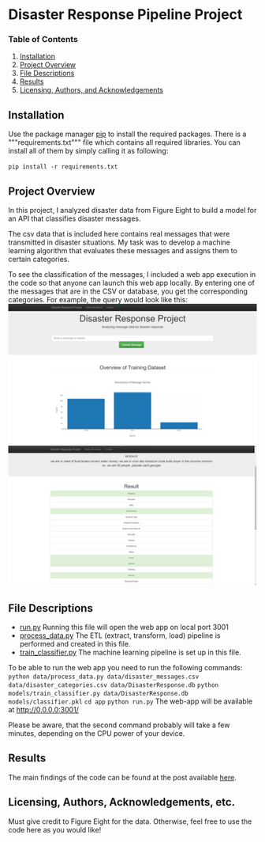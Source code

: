 # Disaster Response Pipeline Project

### Table of Contents

1. [Installation](#installation)
2. [Project Overview](#overview)
3. [File Descriptions](#files)
4. [Results](#results)
5. [Licensing, Authors, and Acknowledgements](#licensing)


## Installation  <a name="installation"></a>

Use the package manager [pip](https://pip.pypa.io/en/stable/) to install the required packages.
There is a """requirements.txt""" file which contains all required libraries.
You can install all of them by simply calling it as following:

`pip install -r requirements.txt`


## Project Overview <a name="overview"></a>

In this project, I analyzed disaster data from Figure Eight to build a model for an API that classifies disaster messages.

The csv data that is included here contains real messages that were transmitted in disaster situations. My task was to develop a machine learning algorithm that evaluates these messages and assigns them to certain categories.

To see the classification of the messages, I included a web app execution in the code so that anyone can launch this web app locally. By entering one of the messages that are in the CSV or database, you get the corresponding categories. For example, the query would look like this:
![Overview](https://github.com/u-sahin/disaster_response_pipelines/blob/main/images/Overview.png)
![Categories](https://github.com/u-sahin/disaster_response_pipelines/blob/main/images/Categories.png)


## File Descriptions <a name="files"></a>

* [run.py](https://github.com/u-sahin/disaster_response_pipelines/app/run.py)
Running this file will open the web app on local port 3001
* [process_data.py](https://github.com/u-sahin/disaster_response_pipelines/data/process_data.py)
The ETL (extract, transform, load) pipeline is performed and created in this file.
* [train_classifier.py](https://github.com/u-sahin/disaster_response_pipelines/models/train_classifier.py)
The machine learning pipeline is set up in this file.

To be able to run the web app you need to run the following commands:
`python data/process_data.py data/disaster_messages.csv data/disaster_categories.csv data/DisasterResponse.db`
`python models/train_classifier.py data/DisasterResponse.db models/classifier.pkl`
`cd app`
`python run.py`
The web-app will be available at http://0.0.0.0:3001/

Please be aware, that the second command probably will take a few minutes, depending on the CPU power of your device.

## Results <a name="results"></a>
The main findings of the code can be found at the post available [here](https://uemitsahin.medium.com/_).


## Licensing, Authors, Acknowledgements, etc. <a name="licensing"></a>
Must give credit to Figure Eight for the data.
Otherwise, feel free to use the code here as you would like! 
